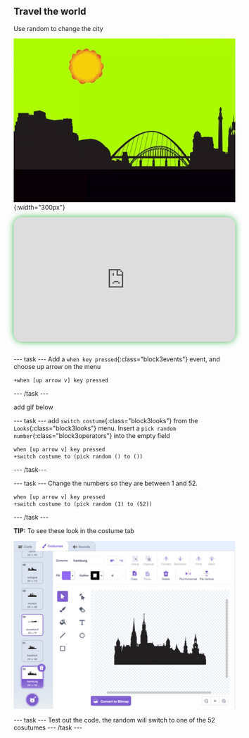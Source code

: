 ## Travel the world

<div style="display: flex; flex-wrap: wrap">
<div style="flex-basis: 200px; flex-grow: 1; margin-right: 15px;">
Use random to change the city
</div>
<div>

![ADD](images/random.gif){:width="300px"}

</div>
</div>

<html>
<div style="position: relative; width: 100%; aspect-ratio: 16 / 9; border-radius: 20px; box-shadow: 0 0 15px #3fb654; overflow: hidden;">
<iframe style="position: absolute; top: 0; left: 0; right: 0; width: 100%; height: 100%; border: none;" src="https://www.youtube.com/embed/RBsfvhn9bTQ?rel=0&cc_load_policy=1" allowfullscreen allow="accelerometer; autoplay; clipboard-write; encrypted-media; gyroscope; picture-in-picture; web-share">
</iframe>
</div><br>
</html>


--- task ---
Add a `when key pressed`{:class="block3events"} event, and choose up arrow on the menu
```blocks3
+when [up arrow v] key pressed
```
--- /task ---

add gif below

--- task ---
add `switch costume`{:class="block3looks"} from the `Looks`{:class="block3looks"} menu. Insert a `pick random number`{:class="block3operators"} into the empty field
```blocks3
when [up arrow v] key pressed
+switch costume to (pick random () to ())
```
--- /task---

--- task ---
Change the numbers so they are between 1 and 52. 

```blocks3
when [up arrow v] key pressed
+switch costume to (pick random (1) to (52))
```
--- /task ---

**TIP:** To see these look in the costume tab

![ALT TEXT](images/costumes.png)

--- task ---
Test out the code. the random will switch to one of the 52 cosutumes 
--- /task ---

